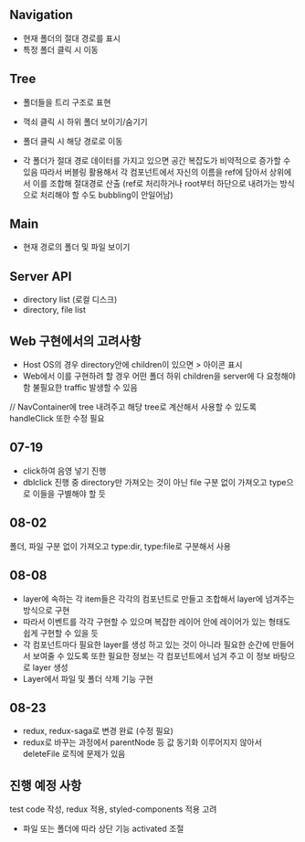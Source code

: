 ## Navigation

- 현재 폴더의 절대 경로를 표시
- 특정 폴더 클릭 시 이동

## Tree

- 폴더들을 트리 구조로 표현
- 꺽쇠 클릭 시 하위 폴더 보이기/숨기기
- 폴더 클릭 시 해당 경로로 이동

- 각 폴더가 절대 경로 데이터를 가지고 있으면 공간 복잡도가 비약적으로 증가할 수 있음 따라서 버블링 활용해서 각 컴포넌트에서 자신의 이름을 ref에 담아서 상위에서 이를 조합해 절대경로 산출 (ref로 처리하거나 root부터 하단으로 내려가는 방식으로 처리해야 할 수도 bubbling이 안일어남)

## Main

- 현재 경로의 폴더 및 파일 보이기

## Server API

- directory list (로컬 디스크)
- directory, file list

## Web 구현에서의 고려사항

- Host OS의 경우 directory안에 children이 있으면 > 아이콘 표시
- Web에서 이를 구현하려 할 경우 어떤 폴더 하위 children을 server에 다 요청해야함 불필요한 traffic 발생할 수 있음

// NavContainer에 tree 내려주고 해당 tree로 계산해서 사용할 수 있도록 handleClick 또한 수정 필요

## 07-19

- click하여 음영 넣기 진행
- dblclick 진행 중 directory만 가져오는 것이 아닌 file 구분 없이 가져오고 type으로 이들을 구별해야 할 듯

## 08-02

폴더, 파일 구분 없이 가져오고
type:dir, type:file로 구분해서 사용

## 08-08

- layer에 속하는 각 item들은 각각의 컴포넌트로 만들고 조합해서 layer에 넘겨주는 방식으로 구현
- 따라서 이벤트를 각각 구현할 수 있으며 복잡한 레이어 안에 레이어가 있는 형태도 쉽게 구현할 수 있을 듯
- 각 컴포넌트마다 필요한 layer를 생성 하고 있는 것이 아니라 필요한 순간에 만들어서 보여줄 수 있도록 또한 필요한 정보는 각 컴포넌트에서 넘겨 주고 이 정보 바탕으로 layer 생성
- Layer에서 파일 및 폴더 삭제 기능 구현

## 08-23

- redux, redux-saga로 변경 완료 (수정 필요)
- redux로 바꾸는 과정에서 parentNode 등 값 동기화 이루어지지 않아서 deleteFile 로직에 문제가 있음

## 진행 예정 사항

test code 작성, redux 적용, styled-components 적용 고려

- 파일 또는 폴더에 따라 상단 기능 activated 조절
